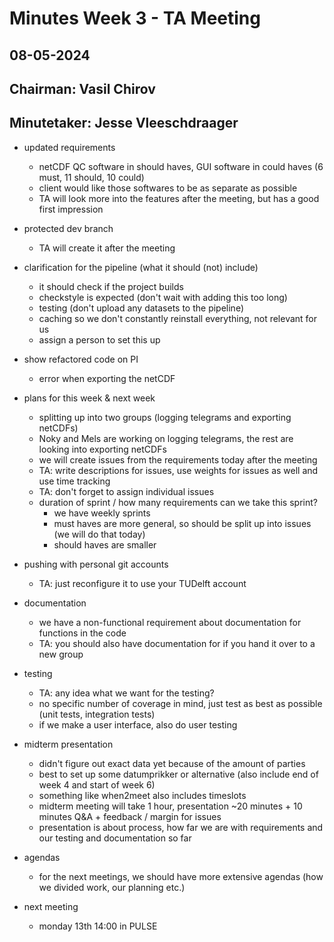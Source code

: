 # Minutes Week 3 - TA Meeting

## 08-05-2024

## Chairman: Vasil Chirov
## Minutetaker: Jesse Vleeschdraager

- updated requirements
    - netCDF QC software in should haves, GUI software in could haves (6 must, 11 should, 10 could)
    - client would like those softwares to be as separate as possible
    - TA will look more into the features after the meeting, but has a good first impression

- protected dev branch
    - TA will create it after the meeting

- clarification for the pipeline (what it should (not) include)
    - it should check if the project builds
    - checkstyle is expected (don't wait with adding this too long)
    - testing (don't upload any datasets to the pipeline)
    - caching so we don't constantly reinstall everything, not relevant for us
    - assign a person to set this up

- show refactored code on PI
    - error when exporting the netCDF

- plans for this week & next week
    - splitting up into two groups (logging telegrams and exporting netCDFs)
    - Noky and Mels are working on logging telegrams, the rest are looking into exporting netCDFs
    - we will create issues from the requirements today after the meeting
    - TA: write descriptions for issues, use weights for issues as well and use time tracking
    - TA: don't forget to assign individual issues
    - duration of sprint / how many requirements can we take this sprint?
        - we have weekly sprints
        - must haves are more general, so should be split up into issues (we will do that today)
        - should haves are smaller

- pushing with personal git accounts
    - TA: just reconfigure it to use your TUDelft account

- documentation
    - we have a non-functional requirement about documentation for functions in the code
    - TA: you should also have documentation for if you hand it over to a new group
    
- testing
    - TA: any idea what we want for the testing?
    - no specific number of coverage in mind, just test as best as possible (unit tests, integration tests)
    - if we make a user interface, also do user testing

- midterm presentation
    - didn't figure out exact data yet because of the amount of parties
    - best to set up some datumprikker or alternative (also include end of week 4 and start of week 6)
    - something like when2meet also includes timeslots
    - midterm meeting will take 1 hour, presentation ~20 minutes + 10 minutes Q&A + feedback / margin for issues
    - presentation is about process, how far we are with requirements and our testing and documentation so far

- agendas
    - for the next meetings, we should have more extensive agendas (how we divided work, our planning etc.)

- next meeting
    - monday 13th 14:00 in PULSE
